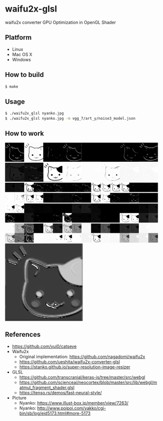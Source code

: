 # waifu2x-glsl

waifu2x converter GPU Optimization in OpenGL Shader

## Platform

- Linux
- Mac OS X
- Windows

## How to build

```bash
$ make
```

## Usage

```bash
$ ./waifu2x_glsl nyanko.jpg
$ ./waifu2x_glsl nyanko.jpg -m vgg_7/art_y/noise3_model.json 
```

## How to work

![01.Nyanko](nyanko_01.png "01")
![02.Nyanko](nyanko_02.png "02")
![03.Nyanko](nyanko_03.png "03")
![04.Nyanko](nyanko_04.png "04")
![05.Nyanko](nyanko_05.png "05")
![06.Nyanko](nyanko_06.png "06")
![07.Nyanko](nyanko_07.png "07")

## References

- https://github.com/yui0/catseye
- Waifu2x
  - Original implementation: https://github.com/nagadomi/waifu2x
  - https://github.com/ueshita/waifu2x-converter-glsl
  - https://stanko.github.io/super-resolution-image-resizer
- GLSL
  - https://github.com/transcranial/keras-js/tree/master/src/webgl
  - https://github.com/scienceai/neocortex/blob/master/src/lib/webgl/matmul_fragment_shader.glsl
  - https://tenso.rs/demos/fast-neural-style/
- Picture
  - Nyanko: https://www.illust-box.jp/member/view/7263/
  - Nyanko: http://www.poipoi.com/yakko/cgi-bin/sb/log/eid5173.html#more-5173
